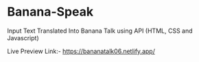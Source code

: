 # Banana-Speak
Input Text Translated Into Banana Talk using API (HTML, CSS and Javascript)

Live Preview Link:- https://bananatalk06.netlify.app/
